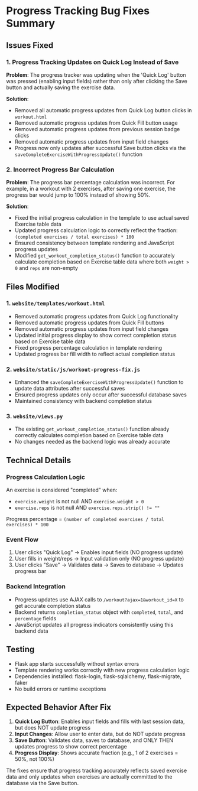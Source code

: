 # Progress Tracking Bug Fixes Summary

## Issues Fixed

### 1. Progress Tracking Updates on Quick Log Instead of Save
**Problem**: The progress tracker was updating when the 'Quick Log' button was pressed (enabling input fields) rather than only after clicking the Save button and actually saving the exercise data.

**Solution**: 
- Removed all automatic progress updates from Quick Log button clicks in `workout.html`
- Removed automatic progress updates from Quick Fill button usage
- Removed automatic progress updates from previous session badge clicks
- Removed automatic progress updates from input field changes
- Progress now only updates after successful Save button clicks via the `saveCompleteExerciseWithProgressUpdate()` function

### 2. Incorrect Progress Bar Calculation
**Problem**: The progress bar percentage calculation was incorrect. For example, in a workout with 2 exercises, after saving one exercise, the progress bar would jump to 100% instead of showing 50%.

**Solution**:
- Fixed the initial progress calculation in the template to use actual saved Exercise table data
- Updated progress calculation logic to correctly reflect the fraction: `(completed exercises / total exercises) * 100`
- Ensured consistency between template rendering and JavaScript progress updates
- Modified `get_workout_completion_status()` function to accurately calculate completion based on Exercise table data where both `weight > 0` and `reps` are non-empty

## Files Modified

### 1. `website/templates/workout.html`
- Removed automatic progress updates from Quick Log functionality
- Removed automatic progress updates from Quick Fill buttons  
- Removed automatic progress updates from input field changes
- Updated initial progress display to show correct completion status based on Exercise table data
- Fixed progress percentage calculation in template rendering
- Updated progress bar fill width to reflect actual completion status

### 2. `website/static/js/workout-progress-fix.js`
- Enhanced the `saveCompleteExerciseWithProgressUpdate()` function to update data attributes after successful saves
- Ensured progress updates only occur after successful database saves
- Maintained consistency with backend completion status

### 3. `website/views.py`
- The existing `get_workout_completion_status()` function already correctly calculates completion based on Exercise table data
- No changes needed as the backend logic was already accurate

## Technical Details

### Progress Calculation Logic
An exercise is considered "completed" when:
- `exercise.weight` is not null AND `exercise.weight > 0`
- `exercise.reps` is not null AND `exercise.reps.strip() != ""`

Progress percentage = `(number of completed exercises / total exercises) * 100`

### Event Flow
1. User clicks "Quick Log" → Enables input fields (NO progress update)
2. User fills in weight/reps → Input validation only (NO progress update)  
3. User clicks "Save" → Validates data → Saves to database → Updates progress bar

### Backend Integration
- Progress updates use AJAX calls to `/workout?ajax=1&workout_id=X` to get accurate completion status
- Backend returns `completion_status` object with `completed`, `total`, and `percentage` fields
- JavaScript updates all progress indicators consistently using this backend data

## Testing
- Flask app starts successfully without syntax errors
- Template rendering works correctly with new progress calculation logic
- Dependencies installed: flask-login, flask-sqlalchemy, flask-migrate, faker
- No build errors or runtime exceptions

## Expected Behavior After Fix
1. **Quick Log Button**: Enables input fields and fills with last session data, but does NOT update progress
2. **Input Changes**: Allow user to enter data, but do NOT update progress
3. **Save Button**: Validates data, saves to database, and ONLY THEN updates progress to show correct percentage
4. **Progress Display**: Shows accurate fraction (e.g., 1 of 2 exercises = 50%, not 100%)

The fixes ensure that progress tracking accurately reflects saved exercise data and only updates when exercises are actually committed to the database via the Save button.
